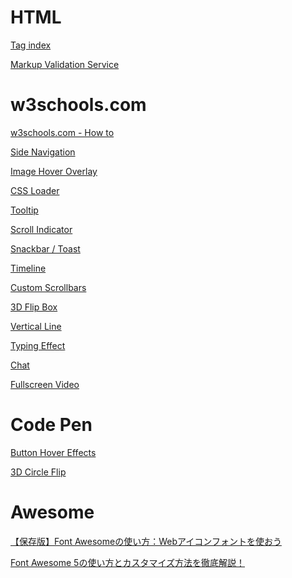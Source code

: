 
HTML
==================

[Tag index](https://www.tagindex.com/)

[Markup Validation Service](https://validator.w3.org/#validate_by_input)



w3schools.com
==================

[w3schools.com - How to](https://www.w3schools.com/howto/default.asp)

[Side Navigation](https://www.w3schools.com/howto/howto_js_sidenav.asp)

[Image Hover Overlay](https://www.w3schools.com/howto/howto_css_image_overlay.asp)

[CSS Loader](https://www.w3schools.com/howto/howto_css_loader.asp)

[Tooltip](https://www.w3schools.com/howto/howto_css_tooltip.asp)

[Scroll Indicator](https://www.w3schools.com/howto/howto_js_scroll_indicator.asp)

[Snackbar / Toast](https://www.w3schools.com/howto/howto_js_snackbar.asp)

[Timeline](https://www.w3schools.com/howto/howto_css_timeline.asp)

[Custom Scrollbars](https://www.w3schools.com/howto/howto_css_custom_scrollbar.asp)

[3D Flip Box](https://www.w3schools.com/howto/howto_css_flip_box.asp)

[Vertical Line](https://www.w3schools.com/howto/howto_css_vertical_line.asp)

[Typing Effect](https://www.w3schools.com/howto/howto_js_typewriter.asp)

[Chat](https://www.w3schools.com/howto/howto_css_chat.asp)

[Fullscreen Video](https://www.w3schools.com/howto/howto_css_fullscreen_video.asp)



Code Pen
==================

[Button Hover Effects](https://codepen.io/kjbrum/pen/wBBLXx)

[3D Circle Flip](https://codepen.io/cchen/pen/foEiG)


Awesome
==================

[【保存版】Font Awesomeの使い方：Webアイコンフォントを使おう](https://saruwakakun.com/html-css/basic/font-awesome)

[Font Awesome 5の使い方とカスタマイズ方法を徹底解説！](https://webdesign-trends.net/entry/8351)

<link rel="stylesheet" href="https://use.fontawesome.com/releases/v5.9.0/css/all.css" type="text/css" />
<link rel="stylesheet" href="https://cdnjs.cloudflare.com/ajax/libs/font-awesome-animation/0.0.10/font-awesome-animation.css" type="text/css" />
<script type="text/javascript" src="https://use.fontawesome.com/releases/v5.9.0/js/all.js"></script>


